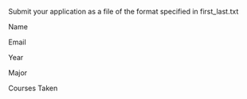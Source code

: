  Submit your application as a file of the format specified in first_last.txt

Name

Email

Year

Major

Courses Taken
